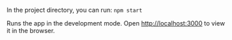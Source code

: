 In the project directory, you can run:
`npm start`

Runs the app in the development mode.
Open [http://localhost:3000](http://localhost:3000) to view it in the browser.
